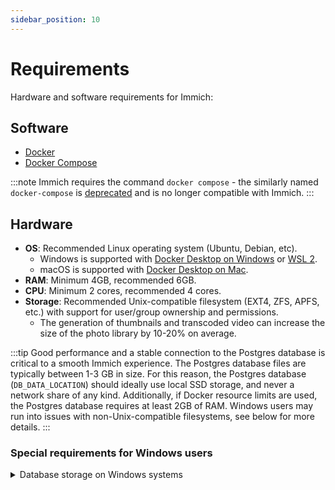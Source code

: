 ```yaml
---
sidebar_position: 10
---
```


# Requirements

Hardware and software requirements for Immich:

## Software

- [Docker](https://docs.docker.com/engine/install/)
- [Docker Compose](https://docs.docker.com/compose/install/)

:::note
Immich requires the command `docker compose` - the similarly named `docker-compose` is [deprecated](https://docs.docker.com/compose/migrate/) and is no longer compatible with Immich.
:::

## Hardware

- **OS**: Recommended Linux operating system (Ubuntu, Debian, etc).
  - Windows is supported with [Docker Desktop on Windows](https://docs.docker.com/desktop/install/windows-install/) or [WSL 2](https://docs.docker.com/desktop/wsl/).
  - macOS is supported with [Docker Desktop on Mac](https://docs.docker.com/desktop/install/mac-install/).
- **RAM**: Minimum 4GB, recommended 6GB.
- **CPU**: Minimum 2 cores, recommended 4 cores.
- **Storage**: Recommended Unix-compatible filesystem (EXT4, ZFS, APFS, etc.) with support for user/group ownership and permissions.
  - The generation of thumbnails and transcoded video can increase the size of the photo library by 10-20% on average.

:::tip
Good performance and a stable connection to the Postgres database is critical to a smooth Immich experience.
The Postgres database files are typically between 1-3 GB in size.
For this reason, the Postgres database (`DB_DATA_LOCATION`) should ideally use local SSD storage, and never a network share of any kind.
Additionally, if Docker resource limits are used, the Postgres database requires at least 2GB of RAM.
Windows users may run into issues with non-Unix-compatible filesystems, see below for more details.
:::

### Special requirements for Windows users

<details>
<summary>Database storage on Windows systems</summary>

The Immich Postgres database (`DB_DATA_LOCATION`) must be located on a filesystem that supports user/group
ownership and permissions (EXT2/3/4, ZFS, APFS, BTRFS, XFS, etc.). It will not work on any filesystem formatted in NTFS or ex/FAT/32.
It will not work in WSL (Windows Subsystem for Linux) when using a mounted host directory (commonly under `/mnt`).
If this is an issue, you can change the bind mount to a Docker volume instead as follows:

Make the following change to `.env`:

```diff
- DB_DATA_LOCATION=./postgres
+ DB_DATA_LOCATION=pgdata
```

Add the following line to the bottom of `docker-compose.yml`:

```diff
volumes:
  model-cache:
+ pgdata:
```

</details>
